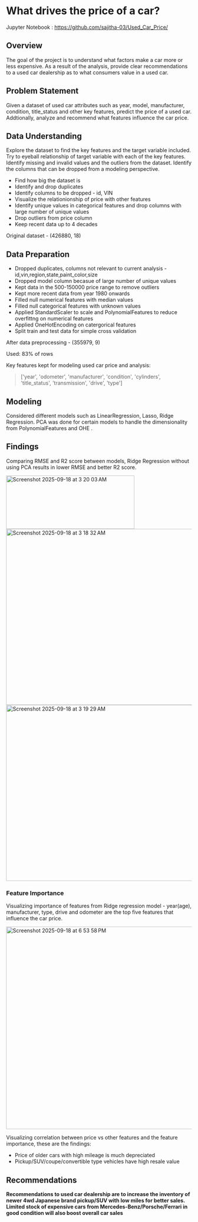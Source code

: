# What drives the price of a car?

Jupyter Notebook : https://github.com/sajitha-03/Used_Car_Price/

## Overview

The goal of the project is to understand what factors make a car more or less expensive. As a result of the analysis, provide clear recommendations to a used car dealership as to what consumers value in a used car.  

## Problem Statement

Given a dataset of used car attributes such as year, model, manufacturer, condition, title_status and other key features, predict the price of a used car. Addtionally, analyze and recommend what features influence the car price.

## Data Understanding

Explore the dataset to find the key features and the target variable included. Try to eyeball relationship of target variable with each of the key features. Identify missing and invalid values and the outliers from the dataset. Identify the columns that can be dropped from a modeling perspective.

- Find how big the dataset is
- Identify and drop duplicates
- Identify columns to be dropped - id, VIN
- Visualize the relationionship of price with other features
- Identify unique values in categorical features and drop columns with large number of unique values
- Drop outliers from price column
- Keep recent data up to 4 decades

Original dataset - (426880, 18)

## Data Preparation

- Dropped duplicates, columns not relevant to current analysis - id,vin,region,state,paint_color,size
- Dropped model column becasue of large number of unique values
- Kept data in the 500-150000 price range to remove outliers
- Kept more recent data from year 1980 onwards
- Filled null numerical features with median values
- Filled null categorical features with unknown values
- Applied StandardScaler to scale and PolynomialFeatures to reduce overfittng on numerical features
- Applied OneHotEncoding on catergorical features
- Split train and test data for simple cross validation

After data preprocessing - (355979, 9)

Used: 83% of rows

Key features kept for modeling used car price and analysis:
> ['year', 'odometer', 'manufacturer', 'condition', 'cylinders', 'title_status', 'transmission', 'drive', 'type']

## Modeling

Considered different models such as LinearRegression, Lasso, Ridge Regression. PCA was done for certain models to handle the dimensionality from PolynomialFeatures and OHE . 

## Findings

Comparing RMSE and R2 score between models, Ridge Regression without using PCA results in lower RMSE and better R2 score.

<img width="348" height="145" alt="Screenshot 2025-09-18 at 3 20 03 AM" src="https://github.com/user-attachments/assets/15f99890-32a2-4e19-bd82-2a0ebfdc9a51" />


<img width="805" height="478" alt="Screenshot 2025-09-18 at 3 18 32 AM" src="https://github.com/user-attachments/assets/8e85f6bc-5371-4476-98d4-f75226932505" />


<img width="805" height="478" alt="Screenshot 2025-09-18 at 3 19 29 AM" src="https://github.com/user-attachments/assets/29704b2d-d9f2-4f82-aae9-76bd847ce346" />

### Feature Importance

Visualizing importance of features from Ridge regression model - year(age), manufacturer, type, drive and odometer are the top five features that influence the car price.

<img width="881" height="550" alt="Screenshot 2025-09-18 at 6 53 58 PM" src="https://github.com/user-attachments/assets/f951de64-9885-4515-820f-6c4d160cafb0" />

Visualizing correlation between price vs other features and the feature importance, these are the findings:

- Price of older cars with high mileage is much depreciated
- Pickup/SUV/coupe/convertible type vehicles have high resale value

## Recommendations

**Recommendations to used car dealership are to increase the inventory of newer 4wd Japanese brand pickup/SUV with low miles for better sales. Limited stock of expensive cars from Mercedes-Benz/Porsche/Ferrari in good condition will also boost overall car sales**

